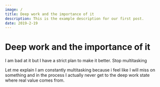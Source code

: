 ```yaml
---
image: /
title: Deep work and the importance of it
description: This is the example description for our first post.
date: 2019-2-19
---
```


# Deep work and the importance of it

I am bad at it but I have a strict plan to make it better. Stop multitasking

Let me explain I am constantly multitasking because i feel like I will miss on something and in the process I actually never get to the deep work state where real value comes from.